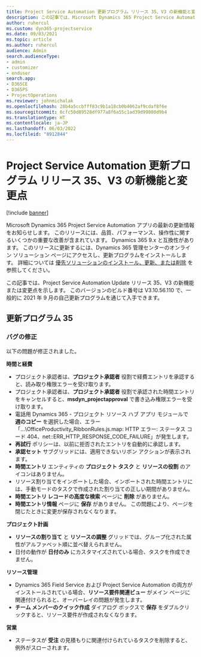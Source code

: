 ```yaml
---
title: Project Service Automation 更新プログラム リリース 35、V3 の新機能と変更点
description: この記事では、Microsoft Dynamics 365 Project Service Automation 更新リリース 35、V3 で利用可能な機能と修正を一覧表示します。
author: ruhercul
ms.custom: dyn365-projectservice
ms.date: 09/03/2021
ms.topic: article
ms.author: ruhercul
audience: Admin
search.audienceType:
- admin
- customizer
- enduser
search.app:
- D365CE
- D365PS
- ProjectOperations
ms.reviewer: johnmichalak
ms.openlocfilehash: 28b4a5ccbfff83c9b1a18cb0b4062af9cdaf8f6e
ms.sourcegitcommit: 6cfc50d89528df977a8f6a55c1ad39d99800d9b4
ms.translationtype: HT
ms.contentlocale: ja-JP
ms.lasthandoff: 06/03/2022
ms.locfileid: "8912844"
---
```

# <a name="whats-new-or-changed-in-project-service-automation-update-release-35-v3"></a>Project Service Automation 更新プログラム リリース 35、V3 の新機能と変更点

[!include [banner](../includes/psa-now-project-operations.md)]

Microsoft Dynamics 365 Project Service Automation アプリの最新の更新情報をお知らせします。 このリリースには、品質、パフォーマンス、操作性に関するいくつかの重要な改善が含まれています。 Dynamics 365 9.x と互換性があります。 このリリースに更新するには、Dynamics 365 管理センターのオンライン ソリューション ページにアクセスし、更新プログラムをインストールします。 詳細については [優先ソリューションのインストール、更新、または削除](/power-platform/admin/install-remove-preferred-solution) を参照してください。

この記事では、Project Service Automation Update リリース 35、V3 の新機能または変更点を示します。 このバージョンのビルド番号は V3.10.56.110 で、一般的に 2021 年 9 月の自己更新プログラムを通じて入手できます。

## <a name="update-release-35"></a>更新プログラム 35

### <a name="bug-fixes"></a>バグの修正

以下の問題が修正されました。

**時間と経費**

- プロジェクト承認者は、**プロジェクト承認者** 役割で経費エントリを承認すると、読み取り権限エラーを受け取ります。
- プロジェクト承認者は、**プロジェクト承認者** 役割で承認された時間エントリをキャンセルすると、**msdyn_projectapproval** で書き込み権限エラーを受け取ります。
- 電話用 Dynamics 365 - プロジェクト リソース ハブ アプリ モジュールで **週のコピー** を選択した場合、エラー「...\OfficeProductivity_RibbonRules.js.map: HTTP エラー: ステータス コード 404、net::ERR_HTTP_RESPONSE_CODE_FAILURE」が発生します。
- **再試行** ポリシーは、以前に拒否されたエントリを自動的に承認します。
- **承認セット** サブグリッドには、適用できないリボン アクションが表示されます。
- **時間エントリ** エンティティの **プロジェクト タスク** と **リソースの役割** のアイコンはありません。
- リソース割り当てをインポートした場合、インポートされた時間エントリには、手動モードのタスクで作成された割り当ての正しい期間がありません。
- **時間エントリ レコードの高度な検索** ページに **削除** がありません。
- **時間エントリ情報** ページに **保存** がありません。 この問題により、ページを閉じたときに変更が保存されなくなります。

**プロジェクト計画**

- **リソースの割り当て** と **リソースの調整** グリッドでは、グループ化された属性がアルファベット順に並べ替えられません。
- 日付の動作が **日付のみ** にカスタマイズされている場合、タスクを作成できません。

**リソース管理**

- Dynamics 365 Field Service および Project Service Automation の両方がインストールされている場合、**リソース要件関連ビュー** がメイン ページに関連付けられると、オーバーレイの問題が発生します。
- **チーム メンバーのクイック作成** ダイアログ ボックスで **保存** をダブルクリックすると、リソース要件が作成されなくなります。

**営業**

- ステータスが **受注** の見積もりに関連付けられているタスクを削除すると、例外がスローされます。
